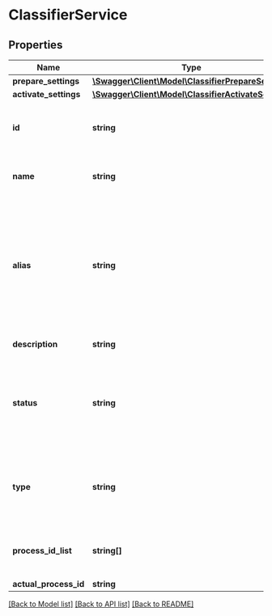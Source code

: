 # ClassifierService

## Properties
Name | Type | Description | Notes
------------ | ------------- | ------------- | -------------
**prepare_settings** | [**\Swagger\Client\Model\ClassifierPrepareSettings**](ClassifierPrepareSettings.md) |  | [optional] 
**activate_settings** | [**\Swagger\Client\Model\ClassifierActivateSettings**](ClassifierActivateSettings.md) |  | [optional] 
**id** | **string** | Service unique identifier. It cannot be modified. | [optional] 
**name** | **string** | User-defined name for the service | 
**alias** | **string** | Alias name of the service. Services can be accessed via this name.\r\n            Alias can be modified. It is unique amongst the services. | [optional] 
**description** | **string** | Service description | [optional] 
**status** | **string** | New - the service was created | \r\n            Busy - the service is working on something (e.g.: during the Prepare) | \r\n            Prepared - the service was prepared so you can activate it to use | \r\n            Active - the service so you can use it | [optional] 
**type** | **string** | Type of the service.\r\n            Currently supported types:\r\n            - Classifier\r\n            - Prc | 
**process_id_list** | **string[]** | Contains all the process ids which belong to this service | [optional] 
**actual_process_id** | **string** |  | [optional] 


[[Back to Model list]](../README.md#documentation-for-models) [[Back to API list]](../README.md#documentation-for-api-endpoints) [[Back to README]](../README.md)


